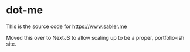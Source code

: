 # dot-me
This is the source code for https://www.sabler.me

Moved this over to NextJS to allow scaling up to be a proper, portfolio-ish site.
